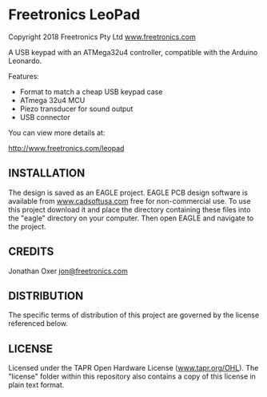 Freetronics LeoPad
====================
Copyright 2018 Freetronics Pty Ltd  www.freetronics.com  

A USB keypad with an ATMega32u4 controller, compatible with the Arduino
Leonardo.

Features:

 * Format to match a cheap USB keypad case
 * ATmega 32u4 MCU
 * Piezo transducer for sound output
 * USB connector

You can view more details at:

  http://www.freetronics.com/leopad


INSTALLATION
------------
The design is saved as an EAGLE project. EAGLE PCB design software is
available from www.cadsoftusa.com free for non-commercial use. To use
this project download it and place the directory containing these files
into the "eagle" directory on your computer. Then open EAGLE and
navigate to the project.


CREDITS
-------
Jonathan Oxer jon@freetronics.com


DISTRIBUTION
------------
The specific terms of distribution of this project are governed by the
license referenced below.


LICENSE
-------
Licensed under the TAPR Open Hardware License (www.tapr.org/OHL).
The "license" folder within this repository also contains a copy of
this license in plain text format.
